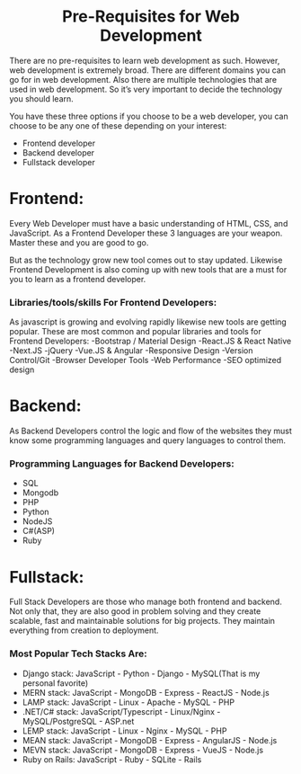 <h1 align="center">Pre-Requisites for Web Development</h2>

There are no pre-requisites to learn web development as such. 
However, web development is extremely broad. There are different domains you can go for in web development. Also there are multiple technologies that are used in web development. So it’s very important to decide the technology you should learn.

You have these three options if you choose to be a web developer, you can choose to be any one of these depending on your interest:
- Frontend developer
- Backend developer
- Fullstack developer

# Frontend:
Every Web Developer must have a basic understanding of HTML, CSS, and JavaScript. 
As a Frontend Developer these 3 languages are your weapon. Master these and you are good to go.

But as the technology grow new tool comes out to stay updated. Likewise Frontend Development is also coming up with new tools that are a must for you to learn as a frontend developer.

### Libraries/tools/skills For Frontend Developers:
As javascript is growing and evolving rapidly likewise new tools are getting popular. These are most common and popular libraries and tools for Frontend Developers:
-Bootstrap / Material Design
-React.JS & React Native
-Next.JS
-jQuery
-Vue.JS & Angular
-Responsive Design
-Version Control/Git
-Browser Developer Tools
-Web Performance
-SEO optimized design

# Backend:
As Backend Developers control the logic and flow of the websites they must know some programming languages and query languages to control them.

### Programming Languages for Backend Developers:
- SQL
- Mongodb
- PHP
- Python
- NodeJS
- C#(ASP)
- Ruby

# Fullstack:
Full Stack Developers are those who manage both frontend and backend. Not only that, they are also good in problem solving and they create scalable, fast and maintainable solutions for big projects.
They maintain everything from creation to deployment.

### Most Popular Tech Stacks Are:

- Django stack: JavaScript - Python - Django - MySQL(That is my personal favorite)
- MERN stack: JavaScript - MongoDB - Express - ReactJS - Node.js
- LAMP stack: JavaScript - Linux - Apache - MySQL - PHP
- .NET/C# stack: JavaScript/Typescript - Linux/Nginx - MySQL/PostgreSQL - ASP.net
- LEMP stack: JavaScript - Linux - Nginx - MySQL - PHP
- MEAN stack: JavaScript - MongoDB - Express - AngularJS - Node.js
- MEVN stack: JavaScript - MongoDB - Express - VueJS - Node.js
- Ruby on Rails: JavaScript - Ruby - SQLite - Rails

